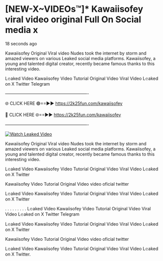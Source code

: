 # [NEW-X~VIDEOs™]* Kawaiisofey viral video original Full On Social media x

18 seconds ago

Kawaiisofey Original Viral video Nudes took the internet by storm and amazed viewers on various Leaked social media platforms. Kawaiisofey, a young and talented digital creator, recently became famous thanks to this interesting video.

L𝚎aked Video Kawaiisofey Video Tutorial Original Video Viral Video L𝚎aked on X Twitter Telegram

———————————————————-

🌐 CLICK HERE 🟢==►► https://2k25fun.com/kawaiisofey

🔴 CLICK HERE 🌐==►► https://2k25fun.com/kawaiisofey

———————————————————-

[![Watch Leaked Video](https://miro.medium.com/v2/resize:fit:828/format:webp/1*cilzJN44JGOrTw9NJCrNHA.gif "Watch Leaked Video")](https://2k25fun.com/kawaiisofey)

Kawaiisofey Original Viral video Nudes took the internet by storm and amazed viewers on various Leaked social media platforms. Kawaiisofey, a young and talented digital creator, recently became famous thanks to this interesting video.

L𝚎aked Video Kawaiisofey Video Tutorial Original Video Viral Video L𝚎aked on X Twitter

Kawaiisofey Video Tutorial Original Video video oficial twitter

L𝚎aked Video Kawaiisofey Video Tutorial Original Video Viral Video L𝚎aked on X Twitter

. . . . . . . . . L𝚎aked Video Kawaiisofey Video Tutorial Original Video Viral Video L𝚎aked on X Twitter Telegram

L𝚎aked Video Kawaiisofey Video Tutorial Original Video Viral Video L𝚎aked on X Twitter

Kawaiisofey Video Tutorial Original Video video oficial twitter

L𝚎aked Video Kawaiisofey Video Tutorial Original Video Viral Video L𝚎aked on X Twitter.